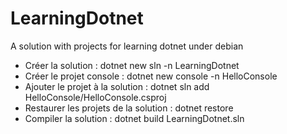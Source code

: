 # LearningDotnet
A solution with projects for learning dotnet under debian


- Créer la solution :                       dotnet new sln -n LearningDotnet
- Créer le projet console :                 dotnet new console -n HelloConsole
- Ajouter le projet à la solution :         dotnet sln add HelloConsole/HelloConsole.csproj 
- Restaurer les projets de la solution :    dotnet restore
- Compiler la solution :                    dotnet build LearningDotnet.sln
 
